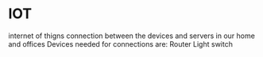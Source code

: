 # IOT
internet of thigns connection between the devices and servers in our home and offices
Devices needed for connections are: 
Router
Light switch
